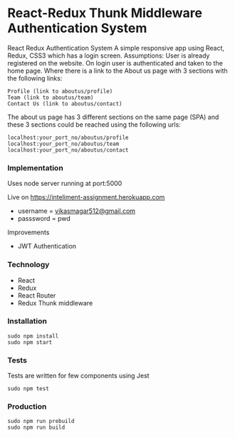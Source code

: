 
# React-Redux Thunk Middleware Authentication System

React Redux Authentication System
A simple responsive app using React, Redux, CSS3 which has a login screen.
Assumptions: User is already registered on the website.
On login user is authenticated and taken to the home page.
Where there is a link to the About us page with 3 sections with the following links:

    Profile (link to aboutus/profile)
    Team (link to aboutus/team)
    Contact Us (link to aboutus/contact)

The about us page has 3 different sections on the same page (SPA) and these 3 sections could be reached using the following urls:

    localhost:your_port_no/aboutus/profile
    localhost:your_port_no/aboutus/team
    localhost:your_port_no/aboutus/contact

### Implementation
Uses node server running at port:5000

Live on https://inteliment-assignment.herokuapp.com

 * username = vikasmagar512@gmail.com
 * passsword = pwd
 
Improvements
 * JWT Authentication

### Technology
* React
* Redux
* React Router
* Redux Thunk middleware

### Installation

```
sudo npm install    
sudo npm start 
```

### Tests
 Tests are written for few components using Jest
``` 
sudo npm test 
```

### Production
 ```
sudo npm run prebuild
sudo npm run build
 ```

